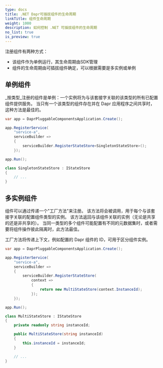 ```yaml
---
type: docs
title: .NET Dapr可插拔组件的生命周期
linkTitle: 组件生命周期
weight: 1000
description: 如何控制 .NET 可插拔组件的生命周期
no_list: true
is_preview: true
---
```


注册组件有两种方式：

- 该组件作为单例运行，其生命周期由SDK管理
- 组件的生命周期由可插拔组件确定，可以根据需要是多实例或单例

## 单例组件

_按类型_注册的组件是单例：一个实例将为与该套接字关联的该类型的所有已配置组件提供服务。 当只有一个该类型的组件存在并在 Dapr 应用程序之间共享时，这种方法是最佳的。

```csharp
var app = DaprPluggableComponentsApplication.Create();

app.RegisterService(
    "service-a",
    serviceBuilder =>
    {
        serviceBuilder.RegisterStateStore<SingletonStateStore>();
    });

app.Run();

class SingletonStateStore : IStateStore
{
    // ...
}
```

## 多实例组件

组件可以通过传递一个"工厂方法"来注册。 该方法将会被调用，用于每个与该套接字关联的配置组件类型的实例。 该方法返回与该组件关联的实例（无论是共享的还是非共享的）。 当同一类型的多个组件可能配置有不同的元数据集时，或者需要将组件操作彼此隔离时，此方法最佳。

工厂方法将传递上下文，例如配置的 Dapr 组件的 ID，可用于区分组件实例。

```csharp
var app = DaprPluggableComponentsApplication.Create();

app.RegisterService(
    "service-a",
    serviceBuilder =>
    {
        serviceBuilder.RegisterStateStore(
            context =>
            {
                return new MultiStateStore(context.InstanceId);
            });
    });

app.Run();

class MultiStateStore : IStateStore
{
    private readonly string instanceId;

    public MultiStateStore(string instanceId)
    {
        this.instanceId = instanceId;
    }

    // ...
}
```
